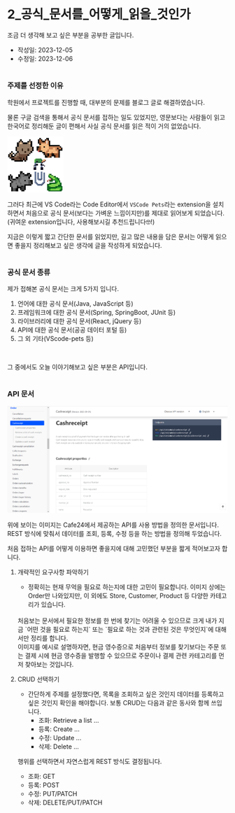 # 2_공식_문서를_어떻게_읽을_것인가
조금 더 생각해 보고 싶은 부분을 공부한 글입니다.

- 작성일: 2023-12-05
- 수정일: 2023-12-06



#
### 주제를 선정한 이유

학원에서 프로젝트를 진행할 때, 대부분의 문제를 블로그 글로 해결하였습니다.

물론 구글 검색을 통해서 공식 문서를 접하는 일도 있었지만, 영문보다는 사람들이 읽고 한국어로 정리해둔 글이 편해서 사실 공식 문서를 읽은 적이 거의 없었습니다.

![vscode pets](./images/vscode_pets.png)
<br/>

그러다 최근에 VS Code라는 Code Editor에서 `VSCode Pets`라는 extension을 설치하면서 처음으로 공식 문서(보다는 가벼운 느낌이지만)를 제대로 읽어보게 되었습니다.
<br/>
(귀여운 extension입니다, 사용해보시길 추천드립니다🤓!)

지금은 이렇게 짧고 간단한 문서를 읽었지만, 길고 많은 내용을 담은 문서는 어떻게 읽으면 좋을지 정리해보고 싶은 생각에 글을 작성하게 되었습니다.



#
### 공식 문서 종류
제가 접해본 공식 문서는 크게 5가지 입니다.
1. 언어에 대한 공식 문서(Java, JavaScript 등)
2. 프레임워크에 대한 공식 문서(Spring, SpringBoot, JUnit 등)
3. 라이브러리에 대한 공식 문서(React, jQuery 등)
4. API에 대한 공식 문서(공공 데이터 포털 등)
5. 그 외 기타(VScode-pets 등)

<br/>

그 중에서도 오늘 이야기해보고 싶은 부분은 API입니다.



#
### API 문서
![Cafe24 API Docs](./images/cafe24_api_page.png)
<br/>

위에 보이는 이미지는 Cafe24에서 제공하는 API를 사용 방법을 정의한 문서입니다. REST 방식에 맞춰서 데이터를 조회, 등록, 수정 등을 하는 방법을 정의해 두었습니다.

처음 접하는 API를 어떻게 이용하면 좋을지에 대해 고민했던 부분을 짧게 적어보고자 합니다.

1. 개략적인 요구사항 파악하기
    - 정확히는 현재 무억을 필요로 하는지에 대한 고민이 필요합니다.
    이미지 상에는 Order만 나와있지만, 이 외에도 Store, Customer, Product 등 다양한 카테고리가 있습니다.
    <br/>
    처음보는 문서에서 필요한 정보를 한 번에 찾기는 어려울 수 있으므로 크게 내가 지금 `어떤 것을 필요로 하는지` 또는 `필요로 하는 것과 관련된 것은 무엇인지`에 대해서만 정리를 합니다.
    <br/>
    이미지를 예시로 설명하자면, 현금 영수증으로 처음부터 정보를 찾기보다는 주문 또는 결제 시에 현금 영수증을 발행할 수 있으므로 주문이나 결제 관련 카테고리를 먼저 찾아보는 것입니다.

2. CRUD 선택하기
    - 간단하게 주제를 설정했다면, 목록을 조회하고 싶은 것인지 데이터를 등록하고 싶은 것인지 확인을 해야합니다.
    보통 CRUD는 다음과 같은 동사와 함께 쓰입니다.
        - 조화: Retrieve a list ...
        - 등록: Create ...
        - 수정: Update ...
        - 삭제: Delete ...
    
    행위를 선택하면서 자연스럽게 REST 방식도 결정됩니다.
    - 조화: GET
    - 등록: POST
    - 수정: PUT/PATCH
    - 삭제: DELETE/PUT/PATCH


